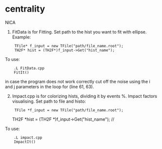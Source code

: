 # centrality
NICA

1. FitData is for Fitting. Set path to the hist you want to fit with ellipse.
Example:
        
        TFile* f_input = new TFile("path/file_name.root");
        TH2F* hist = (TH2F*)f_input->Get("hist_name");
To use: 

        .L FitData.cpp
        FitIt()

in case the program does not work correctly cut off the noise using the i and j parameters in the loop for (line 61, 63).

2. Impact.cpp is for colorizing hists, dividing it by events %. Impact factors visualising.
Set path to file and histo:

        TFile *f_input = new TFile("path/file_name.root");
	TH2F *hist = (TH2F *)f_input->Get("hist_name");
	//
	
To use:

        .L impact.cpp
        ImpactIt()
 
